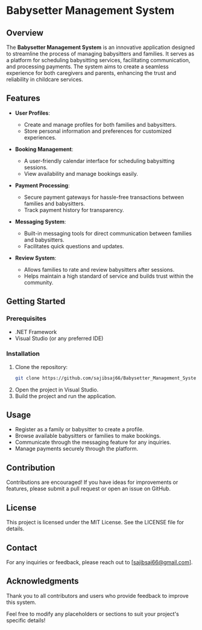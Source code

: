 # Babysetter Management System

## Overview
The **Babysetter Management System** is an innovative application designed to streamline the process of managing babysitters and families. It serves as a platform for scheduling babysitting services, facilitating communication, and processing payments. The system aims to create a seamless experience for both caregivers and parents, enhancing the trust and reliability in childcare services.

## Features
- **User Profiles**: 
  - Create and manage profiles for both families and babysitters.
  - Store personal information and preferences for customized experiences.

- **Booking Management**: 
  - A user-friendly calendar interface for scheduling babysitting sessions.
  - View availability and manage bookings easily.

- **Payment Processing**: 
  - Secure payment gateways for hassle-free transactions between families and babysitters.
  - Track payment history for transparency.

- **Messaging System**: 
  - Built-in messaging tools for direct communication between families and babysitters.
  - Facilitates quick questions and updates.

- **Review System**: 
  - Allows families to rate and review babysitters after sessions.
  - Helps maintain a high standard of service and builds trust within the community.

## Getting Started
### Prerequisites
- .NET Framework
- Visual Studio (or any preferred IDE)

### Installation
1. Clone the repository:
   ```bash
   git clone https://github.com/sajibsaj66/Babysetter_Management_System
2. Open the project in Visual Studio.
3. Build the project and run the application.

## Usage
- Register as a family or babysitter to create a profile.
- Browse available babysitters or families to make bookings.
- Communicate through the messaging feature for any inquiries.
- Manage payments securely through the platform.

## Contribution
Contributions are encouraged! If you have ideas for improvements or features, please submit a pull request or open an issue on GitHub.

## License
This project is licensed under the MIT License. See the LICENSE file for details.

## Contact
For any inquiries or feedback, please reach out to [sajibsaj66@gmail.com].

## Acknowledgments
Thank you to all contributors and users who provide feedback to improve this system.

Feel free to modify any placeholders or sections to suit your project's specific details!
